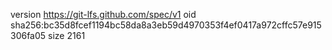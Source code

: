 version https://git-lfs.github.com/spec/v1
oid sha256:bc35d8fcef1194bc58da8a3eb59d4970353f4ef0417a972cffc57e915306fa05
size 2161
